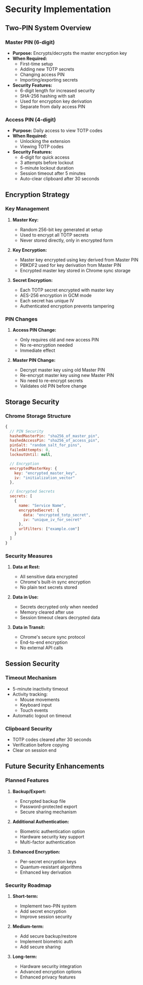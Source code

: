 # Security Implementation

## Two-PIN System Overview

### Master PIN (6-digit)
- **Purpose:** Encrypts/decrypts the master encryption key
- **When Required:**
  * First-time setup
  * Adding new TOTP secrets
  * Changing access PIN
  * Importing/exporting secrets
- **Security Features:**
  * 6-digit length for increased security
  * SHA-256 hashing with salt
  * Used for encryption key derivation
  * Separate from daily access PIN

### Access PIN (4-digit)
- **Purpose:** Daily access to view TOTP codes
- **When Required:**
  * Unlocking the extension
  * Viewing TOTP codes
- **Security Features:**
  * 4-digit for quick access
  * 3 attempts before lockout
  * 5-minute lockout duration
  * Session timeout after 5 minutes
  * Auto-clear clipboard after 30 seconds

## Encryption Strategy

### Key Management
1. **Master Key:**
   - Random 256-bit key generated at setup
   - Used to encrypt all TOTP secrets
   - Never stored directly, only in encrypted form

2. **Key Encryption:**
   - Master key encrypted using key derived from Master PIN
   - PBKDF2 used for key derivation from Master PIN
   - Encrypted master key stored in Chrome sync storage

3. **Secret Encryption:**
   - Each TOTP secret encrypted with master key
   - AES-256 encryption in GCM mode
   - Each secret has unique IV
   - Authenticated encryption prevents tampering

### PIN Changes
1. **Access PIN Change:**
   - Only requires old and new access PIN
   - No re-encryption needed
   - Immediate effect

2. **Master PIN Change:**
   - Decrypt master key using old Master PIN
   - Re-encrypt master key using new Master PIN
   - No need to re-encrypt secrets
   - Validates old PIN before change

## Storage Security

### Chrome Storage Structure
```javascript
{
  // PIN Security
  hashedMasterPin: "sha256_of_master_pin",
  hashedAccessPin: "sha256_of_access_pin",
  pinSalt: "random_salt_for_pins",
  failedAttempts: 0,
  lockoutUntil: null,

  // Encryption
  encryptedMasterKey: {
    key: "encrypted_master_key",
    iv: "initialization_vector"
  },

  // Encrypted Secrets
  secrets: [
    {
      name: "Service Name",
      encryptedSecret: {
        data: "encrypted_totp_secret",
        iv: "unique_iv_for_secret"
      },
      urlFilters: ["example.com"]
    }
  ]
}
```

### Security Measures
1. **Data at Rest:**
   - All sensitive data encrypted
   - Chrome's built-in sync encryption
   - No plain text secrets stored

2. **Data in Use:**
   - Secrets decrypted only when needed
   - Memory cleared after use
   - Session timeout clears decrypted data

3. **Data in Transit:**
   - Chrome's secure sync protocol
   - End-to-end encryption
   - No external API calls

## Session Security

### Timeout Mechanism
- 5-minute inactivity timeout
- Activity tracking:
  * Mouse movements
  * Keyboard input
  * Touch events
- Automatic logout on timeout

### Clipboard Security
- TOTP codes cleared after 30 seconds
- Verification before copying
- Clear on session end

## Future Security Enhancements

### Planned Features
1. **Backup/Export:**
   - Encrypted backup file
   - Password-protected export
   - Secure sharing mechanism

2. **Additional Authentication:**
   - Biometric authentication option
   - Hardware security key support
   - Multi-factor authentication

3. **Enhanced Encryption:**
   - Per-secret encryption keys
   - Quantum-resistant algorithms
   - Enhanced key derivation

### Security Roadmap
1. **Short-term:**
   - Implement two-PIN system
   - Add secret encryption
   - Improve session security

2. **Medium-term:**
   - Add secure backup/restore
   - Implement biometric auth
   - Add secure sharing

3. **Long-term:**
   - Hardware security integration
   - Advanced encryption options
   - Enhanced privacy features